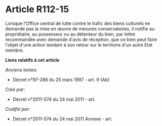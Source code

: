 # Article R112-15

Lorsque l'Office central de lutte contre le trafic des biens culturels ne demande pas la mise en œuvre de mesures
conservatoires, il notifie au propriétaire, au possesseur ou au détenteur du bien, par lettre recommandée avec demande d'avis
de réception, que ce bien peut faire l'objet d'une action tendant à son retour sur le territoire d'un autre Etat membre.

**Liens relatifs à cet article**

_Anciens textes_:

  - Décret n°97-286 du 25 mars 1997 - art. 9 (Ab)

_Créé par_:

  - Décret n°2011-574 du 24 mai 2011  - art.

_Codifié par_:

  - Décret n°2011-574 du 24 mai 2011 Annexe - art.
